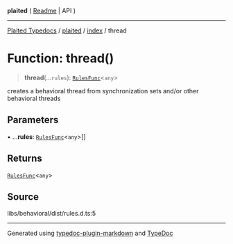 **plaited** ( [Readme](../../README.md) \| API )

***

[Plaited Typedocs](../../../modules.md) / [plaited](../../modules.md) / [index](../README.md) / thread

# Function: thread()

> **thread**(...`rules`): [`RulesFunc`](../type-aliases/RulesFunc.md)\<`any`\>

creates a behavioral thread from synchronization sets and/or other  behavioral threads

## Parameters

▪ ...**rules**: [`RulesFunc`](../type-aliases/RulesFunc.md)\<`any`\>[]

## Returns

[`RulesFunc`](../type-aliases/RulesFunc.md)\<`any`\>

## Source

libs/behavioral/dist/rules.d.ts:5

***

Generated using [typedoc-plugin-markdown](https://www.npmjs.com/package/typedoc-plugin-markdown) and [TypeDoc](https://typedoc.org/)
